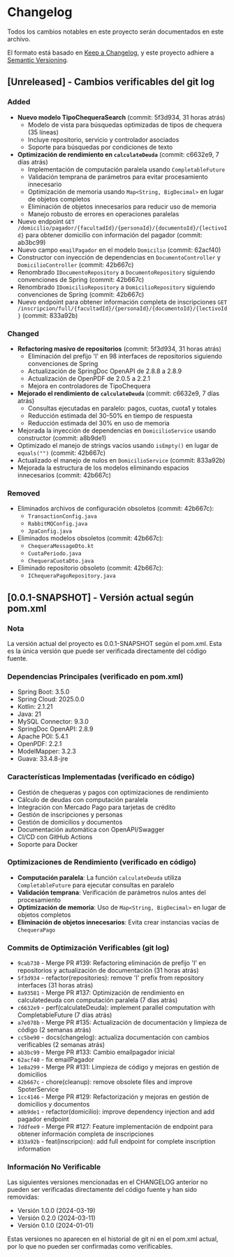 # Changelog

Todos los cambios notables en este proyecto serán documentados en este archivo.

El formato está basado en [Keep a Changelog](https://keepachangelog.com/en/1.0.0/),
y este proyecto adhiere a [Semantic Versioning](https://semver.org/spec/v2.0.0.html).

## [Unreleased] - Cambios verificables del git log

### Added
- **Nuevo modelo TipoChequeraSearch** (commit: 5f3d934, 31 horas atrás)
  - Modelo de vista para búsquedas optimizadas de tipos de chequera (35 líneas)
  - Incluye repositorio, servicio y controlador asociados
  - Soporte para búsquedas por condiciones de texto
- **Optimización de rendimiento en `calculateDeuda`** (commit: c6632e9, 7 días atrás)
  - Implementación de computación paralela usando `CompletableFuture`
  - Validación temprana de parámetros para evitar procesamiento innecesario
  - Optimización de memoria usando `Map<String, BigDecimal>` en lugar de objetos completos
  - Eliminación de objetos innecesarios para reducir uso de memoria
  - Manejo robusto de errores en operaciones paralelas
- Nuevo endpoint `GET /domicilio/pagador/{facultadId}/{personaId}/{documentoId}/{lectivoId}` para obtener domicilio con información del pagador (commit: ab3bc99)
- Nuevo campo `emailPagador` en el modelo `Domicilio` (commit: 62acf40)
- Constructor con inyección de dependencias en `DocumentoController` y `DomicilioController` (commit: 42b667c)
- Renombrado `IDocumentoRepository` a `DocumentoRepository` siguiendo convenciones de Spring (commit: 42b667c)
- Renombrado `IDomicilioRepository` a `DomicilioRepository` siguiendo convenciones de Spring (commit: 42b667c)
- Nuevo endpoint para obtener información completa de inscripciones `GET /inscripcion/full/{facultadId}/{personaId}/{documentoId}/{lectivoId}` (commit: 833a92b)

### Changed
- **Refactoring masivo de repositorios** (commit: 5f3d934, 31 horas atrás)
  - Eliminación del prefijo 'I' en 98 interfaces de repositorios siguiendo convenciones de Spring
  - Actualización de SpringDoc OpenAPI de 2.8.8 a 2.8.9
  - Actualización de OpenPDF de 2.0.5 a 2.2.1
  - Mejora en controladores de TipoChequera
- **Mejorado el rendimiento de `calculateDeuda`** (commit: c6632e9, 7 días atrás)
  - Consultas ejecutadas en paralelo: pagos, cuotas, cuota1 y totales
  - Reducción estimada del 30-50% en tiempo de respuesta
  - Reducción estimada del 30% en uso de memoria
- Mejorada la inyección de dependencias en `DomicilioService` usando constructor (commit: a8b9de1)
- Optimizado el manejo de strings vacíos usando `isEmpty()` en lugar de `equals("")` (commit: 42b667c)
- Actualizado el manejo de nulos en `DomicilioService` (commit: 833a92b)
- Mejorada la estructura de los modelos eliminando espacios innecesarios (commit: 42b667c)

### Removed
- Eliminados archivos de configuración obsoletos (commit: 42b667c):
  - `TransactionConfig.java`
  - `RabbitMQConfig.java`
  - `JpaConfig.java`
- Eliminados modelos obsoletos (commit: 42b667c):
  - `ChequeraMessageDto.kt`
  - `CuotaPeriodo.java`
  - `ChequeraCuotaDto.java`
- Eliminado repositorio obsoleto (commit: 42b667c):
  - `IChequeraPagoRepository.java`

## [0.0.1-SNAPSHOT] - Versión actual según pom.xml

### Nota
La versión actual del proyecto es 0.0.1-SNAPSHOT según el pom.xml. Esta es la única versión que puede ser verificada directamente del código fuente.

### Dependencias Principales (verificado en pom.xml)
- Spring Boot: 3.5.0
- Spring Cloud: 2025.0.0
- Kotlin: 2.1.21
- Java: 21
- MySQL Connector: 9.3.0
- SpringDoc OpenAPI: 2.8.9
- Apache POI: 5.4.1
- OpenPDF: 2.2.1
- ModelMapper: 3.2.3
- Guava: 33.4.8-jre

### Características Implementadas (verificado en código)
- Gestión de chequeras y pagos con optimizaciones de rendimiento
- Cálculo de deudas con computación paralela
- Integración con Mercado Pago para tarjetas de crédito
- Gestión de inscripciones y personas
- Gestión de domicilios y documentos
- Documentación automática con OpenAPI/Swagger
- CI/CD con GitHub Actions
- Soporte para Docker

### Optimizaciones de Rendimiento (verificado en código)
- **Computación paralela**: La función `calculateDeuda` utiliza `CompletableFuture` para ejecutar consultas en paralelo
- **Validación temprana**: Verificación de parámetros nulos antes del procesamiento
- **Optimización de memoria**: Uso de `Map<String, BigDecimal>` en lugar de objetos completos
- **Eliminación de objetos innecesarios**: Evita crear instancias vacías de `ChequeraPago`

### Commits de Optimización Verificables (git log)
- `9cab730` - Merge PR #139: Refactoring eliminación de prefijo 'I' en repositorios y actualización de documentación (31 horas atrás)
- `5f3d934` - refactor(repositories): remove 'I' prefix from repository interfaces (31 horas atrás)
- `8a93581` - Merge PR #137: Optimización de rendimiento en calculatedeuda con computación paralela (7 días atrás)
- `c6632e9` - perf(calculateDeuda): implement parallel computation with CompletableFuture (7 días atrás)
- `a7e078b` - Merge PR #135: Actualización de documentación y limpieza de código (2 semanas atrás)
- `cc5be90` - docs(changelog): actualiza documentación con cambios verificables (2 semanas atrás)
- `ab3bc99` - Merge PR #133: Cambio emailpagador inicial
- `62acf40` - fix emailPagador
- `1e8a299` - Merge PR #131: Limpieza de código y mejoras en gestión de domicilios
- `42b667c` - chore(cleanup): remove obsolete files and improve SpoterService
- `1cc4146` - Merge PR #129: Refactorización y mejoras en gestión de domicilios y documentos
- `a8b9de1` - refactor(domicilio): improve dependency injection and add pagador endpoint
- `7ddfee9` - Merge PR #127: Feature implementación de endpoint para obtener información completa de inscripciones
- `833a92b` - feat(inscripcion): add full endpoint for complete inscription information

### Información No Verificable
Las siguientes versiones mencionadas en el CHANGELOG anterior no pueden ser verificadas directamente del código fuente y han sido removidas:
- Versión 1.0.0 (2024-03-19)
- Versión 0.2.0 (2024-03-11) 
- Versión 0.1.0 (2024-01-01)

Estas versiones no aparecen en el historial de git ni en el pom.xml actual, por lo que no pueden ser confirmadas como verificables. 